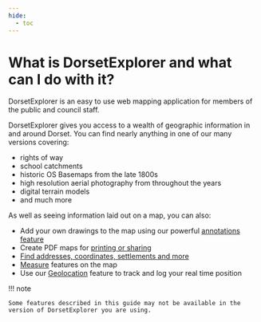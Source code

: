```yaml
---
hide:
  - toc
---
```

# What is DorsetExplorer and what can I do with it?

DorsetExplorer is an easy to use web mapping application for members of the public and council staff. 

DorsetExplorer gives you access to a wealth of geographic information in and around Dorset. You can find nearly anything in one of our many versions covering:

* rights of way
* school catchments
* historic OS Basemaps from the late 1800s
* high resolution aerial photography from throughout the years
* digital terrain models 
* and much more

As well as seeing information laid out on a map, you can also:

  * Add your own drawings to the map using our powerful [annotations feature](./drawing.md)
  * Create PDF maps for [printing or sharing](./exporting-and-printing.md)
  * [Find addresses, coordinates, settlements and more](./searching.md)
  * [Measure](./measuring.md) features on the map
  * Use our [Geolocation](./geolocation.md) feature to track and log your real time position

!!! note

    Some features described in this guide may not be available in the version of DorsetExplorer you are using.